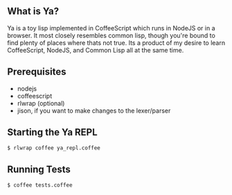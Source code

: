 What is Ya?
-----------

Ya is a toy lisp implemented in CoffeeScript which runs in NodeJS or in a browser. It most closely resembles common lisp, though you're bound to find plenty of places where thats not true. Its a product of my desire to learn CoffeeScript, NodeJS, and Common Lisp all at the same time. 

Prerequisites
-------------

* nodejs
* coffeescript
* rlwrap (optional)
* jison, if you want to make changes to the lexer/parser

Starting the Ya REPL
--------------------

`$ rlwrap coffee ya_repl.coffee`

Running Tests
-------------

`$ coffee tests.coffee`

